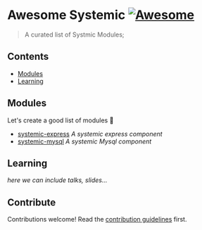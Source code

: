 # Awesome Systemic [![Awesome](https://awesome.re/badge.svg)](https://awesome.re)

> A curated list of Systmic Modules;


## Contents

- [Modules](#modules)
- [Learning](#learning)


## Modules

Let's create a good list of modules :muscle:

- [systemic-express](https://www.npmjs.com/package/systemic-express) _A systemic express component_
- [systemic-mysql](https://www.npmjs.com/package/systemic-mysql) _A systemic Mysql component_

## Learning

_here we can include talks, slides..._

## Contribute

Contributions welcome! Read the [contribution guidelines](contributing.md) first.

